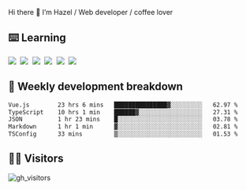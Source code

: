 
Hi there 👋 I’m Hazel / Web developer / coffee lover

## ⌨️ Learning

<samp>
 <a href="https://github.com/vuejs/core"><img src="https://api.iconify.design/logos:vue.svg" /></a>
  <a href="https://github.com/vuejs/core"><img src="https://api.iconify.design/logos:react.svg" /></a>
  <a href="https://github.com/solidjs/solid"><img src="https://api.iconify.design/logos:solidjs.svg" /></a>
  <a href="https://github.com/vitejs/vite"><img src="https://api.iconify.design/logos:vitejs.svg" /></a>
  <a href="https://github.com/microsoft/TypeScript"><img src="https://api.iconify.design/logos:typescript-icon.svg" /></a> 
  <a href="https://github.com/unocss/unocss"><img src="https://api.iconify.design/logos:unocss.svg" /></a>
  

</samp>


## 🦀 Weekly development breakdown

<!--START_SECTION:waka-->

```txt
Vue.js        23 hrs 6 mins   ███████████████▓░░░░░░░░░   62.97 %
TypeScript    10 hrs 1 min    ██████▓░░░░░░░░░░░░░░░░░░   27.31 %
JSON          1 hr 23 mins    █░░░░░░░░░░░░░░░░░░░░░░░░   03.78 %
Markdown      1 hr 1 min      ▓░░░░░░░░░░░░░░░░░░░░░░░░   02.81 %
TSConfig      33 mins         ▒░░░░░░░░░░░░░░░░░░░░░░░░   01.53 %
```

<!--END_SECTION:waka-->
## 👬🏻 Visitors

![gh_visitors](https://profile-counter.glitch.me/Hazel-Lin/count.svg)

